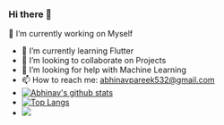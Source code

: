 ### Hi there 👋
🔭 I’m currently working on Myself
- 🌱 I’m currently learning Flutter
- 👯 I’m looking to collaborate on Projects
- 🤔 I’m looking for help with Machine Learning
- 📫 How to reach me: abhinavpareek532@gmail.com
- [![Abhinav's github stats](https://github-readme-stats.vercel.app/api?username=Abhinav2903)](https://github.com/Abhinav2903/github-readme-stats)
- [![Top Langs](https://github-readme-stats.vercel.app/api/top-langs/?username=Abhinav2903)](https://github.com/Abhinav2903/github-readme-stats)
- ![](https://img.shields.io/badge/<abhinav>-<pareek>-informational?style=social&logo=data:image/svg%2bxml;base64,<BASE64_DATA>)

<!--
**Abhinav2903/Abhinav2903** is a ✨ _special_ ✨ repository because its `README.md` (this file) appears on your GitHub profile.

Here are some ideas to get you started:

- 🔭 I’m currently working on Myself
- 🌱 I’m currently learning Flutter
- 👯 I’m looking to collaborate on Projects
- 🤔 I’m looking for help with Machine Learning
- 📫 How to reach me: abhinavpareek532@gmail.com
-->
